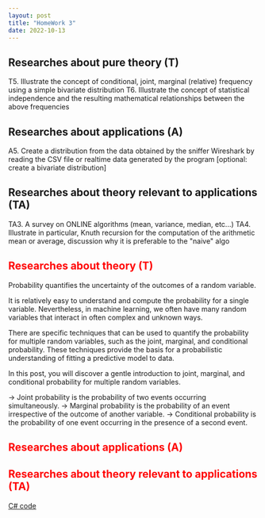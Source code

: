 ```yaml
---
layout: post
title: "HomeWork 3"
date: 2022-10-13
---
```



## Researches about pure theory (T)

T5. Illustrate the concept of conditional, joint, marginal (relative) frequency using a simple bivariate distribution
T6. Illustrate the concept of statistical independence and the resulting mathematical relationships between the above frequencies

## Researches about applications (A)

A5. Create a distribution from the data obtained by the sniffer Wireshark by reading the CSV file or realtime data generated by the program
[optional: create a bivariate distribution]

## Researches about theory relevant to applications (TA)

TA3. A survey on ONLINE algorithms (mean, variance, median, etc...)
TA4. Illustrate in particular, Knuth recursion for the computation of the arithmetic mean or average, discussion why it is preferable to the "naive" algo



## <span style="color:red">Researches about theory (T)</span>

Probability quantifies the uncertainty of the outcomes of a random variable.

It is relatively easy to understand and compute the probability for a single variable. Nevertheless, in machine learning, we often have many random variables that interact in often complex and unknown ways.

There are specific techniques that can be used to quantify the probability for multiple random variables, such as the joint, marginal, and conditional probability. These techniques provide the basis for a probabilistic understanding of fitting a predictive model to data.

In this post, you will discover a gentle introduction to joint, marginal, and conditional probability for multiple random variables.


  →  Joint probability is the probability of two events occurring simultaneously.
  →  Marginal probability is the probability of an event irrespective of the outcome of another variable.
  →  Conditional probability is the probability of one event occurring in the presence of a second event.


## <span style="color:red"> Researches about applications (A)</span>


## <span style="color:red"> Researches about theory relevant to applications (TA)</span>


[C# code](https://github.com/user0x1234/user0x1234.github.io/tree/main/code/HomeWork3/)

